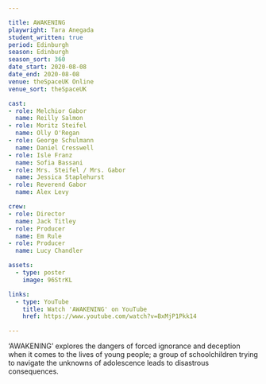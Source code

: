 ```yaml
---

title: AWAKENING
playwright: Tara Anegada
student_written: true
period: Edinburgh
season: Edinburgh
season_sort: 360
date_start: 2020-08-08
date_end: 2020-08-08
venue: theSpaceUK Online
venue_sort: theSpaceUK

cast:
- role: Melchior Gabor
  name: Reilly Salmon
- role: Moritz Steifel
  name: Olly O'Regan
- role: George Schulmann
  name: Daniel Cresswell
- role: Isle Franz
  name: Sofia Bassani
- role: Mrs. Steifel / Mrs. Gabor
  name: Jessica Staplehurst
- role: Reverend Gabor
  name: Alex Levy

crew: 
- role: Director
  name: Jack Titley
- role: Producer
  name: Em Rule
- role: Producer 
  name: Lucy Chandler

assets:
  - type: poster
    image: 96StrKL

links: 
  - type: YouTube 
    title: Watch 'AWAKENING' on YouTube
    href: https://www.youtube.com/watch?v=BxMjP1Pkk14

---
```


‘AWAKENING’ explores the dangers of forced ignorance and deception when it comes to the lives of young people; a group of schoolchildren trying to navigate the unknowns of adolescence leads to disastrous consequences.
